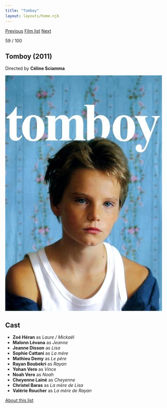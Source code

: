 ```yaml
---
title: "Tomboy"
layout: layouts/home.njk
---
```


<nav class="films">
  <a class="prev" href="../micmacs">Previous</a>
  <a href="../">Film list</a>
  <a class="next" href="../all-is-lost">Next</a>
</nav>

<p>59 / 100</p>

<article class="film">
  <h1>Tomboy (2011)</h1>

  <p class="director">
    Directed by <strong>Céline Sciamma</strong>
  </p>

  <img src="../films/posters/tomboy.jpg" alt="">

  <h2>
    Cast
  </h2>
  <ul>
    <li><strong>Zoé Héran</strong> as <em>Laure / Mickaël</em></li>
<li><strong>Malonn Lévana</strong> as <em>Jeanne</em></li>
<li><strong>Jeanne Disson</strong> as <em>Lisa</em></li>
<li><strong>Sophie Cattani</strong> as <em>La mère</em></li>
<li><strong>Mathieu Demy</strong> as <em>Le père</em></li>
<li><strong>Rayan Boubekri</strong> as <em>Rayan</em></li>
<li><strong>Yohan Vero</strong> as <em>Vince</em></li>
<li><strong>Noah Vero</strong> as <em>Noah</em></li>
<li><strong>Cheyenne Lainé</strong> as <em>Cheyenne</em></li>
<li><strong>Christel Baras</strong> as <em>La mère de Lisa</em></li>
<li><strong>Valérie Roucher</strong> as <em>La mère de Rayan</em></li>
  </ul>
</article>
<footer>
  <a href="../about">About this list</a>
</footer>
